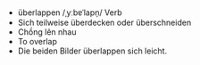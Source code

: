 - überlappen	/ˌyːbɐˈlapn̩/	Verb	
- Sich teilweise überdecken oder überschneiden	
- Chồng lên nhau	
- To overlap	
- Die beiden Bilder überlappen sich leicht.